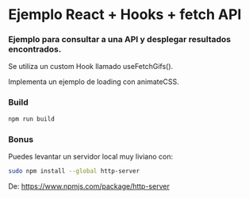 # Ejemplo React + Hooks + fetch API 

### Ejemplo para consultar a una API y desplegar resultados encontrados.

Se utiliza un custom Hook llamado useFetchGifs().

Implementa un ejemplo de loading con animateCSS.

### Build

```bash
npm run build
```

### Bonus

Puedes levantar un servidor local muy liviano con:
```bash
sudo npm install --global http-server
```
De: https://www.npmjs.com/package/http-server